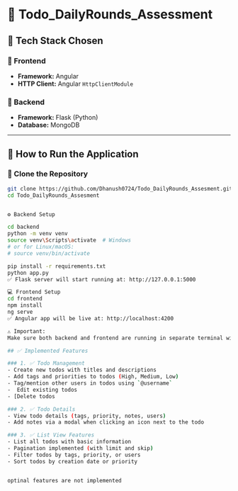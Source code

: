 # 📝 Todo_DailyRounds_Assessment

## 📌 Tech Stack Chosen

### 🔹 Frontend
- **Framework:** Angular
- **HTTP Client:** Angular `HttpClientModule`

### 🔹 Backend
- **Framework:** Flask (Python)
- **Database:** MongoDB

---

## 🚀 How to Run the Application

### 📁 Clone the Repository

```bash
git clone https://github.com/Dhanush0724/Todo_DailyRounds_Assesment.git
cd Todo_DailyRounds_Assesment


⚙️ Backend Setup

cd backend
python -m venv venv
source venv\Scripts\activate  # Windows
# or for Linux/macOS:
# source venv/bin/activate

pip install -r requirements.txt
python app.py
✅ Flask server will start running at: http://127.0.0.1:5000

💻 Frontend Setup
cd frontend
npm install
ng serve
✅ Angular app will be live at: http://localhost:4200

⚠️ Important:
Make sure both backend and frontend are running in separate terminal windows to ensure proper communication.

## ✅ Implemented Features

### 1. ✅ Todo Management
- Create new todos with titles and descriptions  
- Add tags and priorities to todos (High, Medium, Low)  
- Tag/mention other users in todos using `@username`  
-  Edit existing todos  
- [Delete todos  

### 2. ✅ Todo Details
- View todo details (tags, priority, notes, users)  
- Add notes via a modal when clicking an icon next to the todo  

### 3. ✅ List View Features
- List all todos with basic information  
- Pagination implemented (with limit and skip)  
- Filter todos by tags, priority, or users  
- Sort todos by creation date or priority  


optinal features are not implemented 
